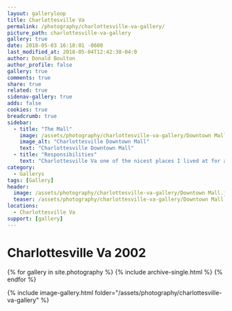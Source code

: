 ```yaml
---
layout: galleryloop
title: Charlottesville Va
permalink: /photography/charlottesville-va-gallery/
picture_path: charlottesville-va-gallery
gallery: true
date: 2018-05-03 16:18:01 -0600
last_modified_at: 2018-05-04T12:42:38-04:0
author: Donald Boulton
author_profile: false
gallery: true
comments: true
share: true
related: true
sidenav-gallery: true
adds: false
cookies: true
breadcrumb: true
sidebar:
  - title: "The Mall"
    image: /assets/photography/charlottesville-va-gallery/Downtown Mall.jpg
    image_alt: "Charlottesville Downtown Mall"
    text: "Charlottesville Downtown Mall"
  - title: "Responsibilities"
    text: "Charlottesville Va one of the nicest places I lived at for about 2 months in 2002, while on the way to Washington DC."
category:
  - Gallerys
tags: [Gallery]
header:
  image: /assets/photography/charlottesville-va-gallery/Downtown Mall.jpg
  teaser: /assets/photography/charlottesville-va-gallery/Downtown Mall.jpg
locations:
  - Charlottesville Va
support: [gallery]
---
```

# Charlottesville Va 2002

{% for gallery in site.photography %}
  {% include archive-single.html %}
{% endfor %}

{% include image-gallery.html folder="/assets/photography/charlottesville-va-gallery" %}